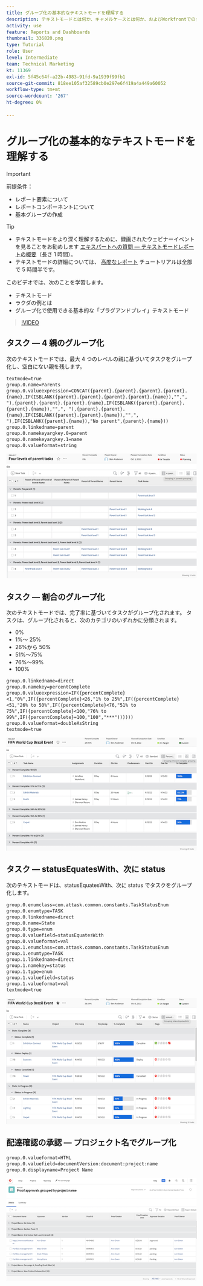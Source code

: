 ```yaml
---
title: グループ化の基本的なテキストモードを理解する
description: テキストモードとは何か、キャメルケースとは何か、およびWorkfrontでのグループ化で使用できる基本的な「プラグアンドプレイ」テキストモードについて説明します。
activity: use
feature: Reports and Dashboards
thumbnail: 336820.png
type: Tutorial
role: User
level: Intermediate
team: Technical Marketing
kt: 11369
exl-id: 5f45c64f-a22b-4983-91fd-9a1939f99fb1
source-git-commit: 818ee105af32589cb0e297e6f419a4a449a60052
workflow-type: tm+mt
source-wordcount: '267'
ht-degree: 0%

---
```


# グループ化の基本的なテキストモードを理解する

>[!IMPORTANT]
>
>前提条件：
>
>* レポート要素について
>* レポートコンポーネントについて
>* 基本グループの作成


>[!TIP]
>
>* テキストモードをより深く理解するために、録画されたウェビナーイベントを見ることをお勧めします [エキスパートへの質問 — テキストモードレポートの概要](https://experienceleague.adobe.com/docs/workfront-events/events/reporting-and-dashboards/introduction-to-text-mode-reporting.html?lang=en)（長さ 1 時間）。
>* テキストモードの詳細については、 [高度なレポート](https://experienceleague.adobe.com/docs/workfront-learn/tutorials-workfront/reporting/advanced-reporting/welcome-to-advanced-reporting.html?lang=en) チュートリアルは全部で 5 時間半です。


このビデオでは、次のことを学習します。

* テキストモード
* ラクダの例とは
* グループ化で使用できる基本的な「プラグアンドプレイ」テキストモード

>[!VIDEO](https://video.tv.adobe.com/v/3410641/?quality=12)

## タスク — 4 親のグループ化

次のテキストモードでは、最大 4 つのレベルの親に基づいてタスクをグループ化し、空白にない親を残します。

```
textmode=true
group.0.name=Parents
group.0.valueexpression=CONCAT({parent}.{parent}.{parent}.{parent}.{name},IF(ISBLANK({parent}.{parent}.{parent}.{parent}.{name}),"",", "),{parent}.{parent}.{parent}.{name},IF(ISBLANK({parent}.{parent}.{parent}.{name}),"",", "),{parent}.{parent}.{name},IF(ISBLANK({parent}.{parent}.{name}),"",", "),IF(ISBLANK({parent}.{name}),"No parent",{parent}.{name}))
group.0.linkedname=parent
group.0.namekeyargkey.0=parent
group.0.namekeyargkey.1=name
group.0.valueformat=string
```

![4 人の親でグループ化されたプロジェクトタスクを示す画面画像](assets/4-parents-grouping.png)


## タスク — 割合のグループ化

次のテキストモードでは、完了率に基づいてタスクがグループ化されます。 タスクは、グループ化されると、次のカテゴリのいずれかに分類されます。

* 0%
* 1%～ 25%
* 26%から 50%
* 51%～75%
* 76%～99%
* 100%

```
group.0.linkedname=direct
group.0.namekey=percentComplete
group.0.valueexpression=IF({percentComplete}<1,"0%",IF({percentComplete}<26,"1% to 25%",IF({percentComplete}<51,"26% to 50%",IF({percentComplete}<76,"51% to 75%",IF({percentComplete}<100,"76% to 99%",IF({percentComplete}=100,"100","***"))))))
group.0.valueformat=doubleAsString
textmode=true
```

![完了率でグループ化されたプロジェクトタスクを示す画面画像](assets/percent-complete-grouping.png)

## タスク — statusEquatesWith、次に status

次のテキストモードは、statusEquatesWith、次に status でタスクをグループ化します。

```
group.0.enumclass=com.attask.common.constants.TaskStatusEnum
group.0.enumtype=TASK
group.0.linkedname=direct
group.0.name=State
group.0.type=enum
group.0.valuefield=statusEquatesWith
group.0.valueformat=val
group.1.enumclass=com.attask.common.constants.TaskStatusEnum
group.1.enumtype=TASK
group.1.linkedname=direct
group.1.namekey=status
group.1.type=enum
group.1.valuefield=status
group.1.valueformat=val
textmode=true
```

![statusEquatesWith でグループ化されたプロジェクトタスクを示す画面画像](assets/status-equates-with.png)


## 配達確認の承認 — プロジェクト名でグループ化

```
group.0.valueformat=HTML
group.0.valuefield=documentVersion:document:project:name
group.0.displayname=Project Name
```

![プロジェクト名でグループ化された、配達確認の承認を示す画面画像](assets/proof-approvals-grouped-by-project-name.png)

